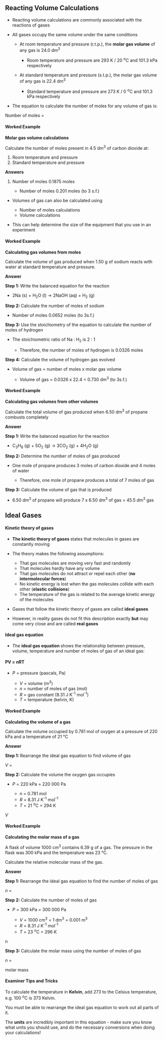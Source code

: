 Reacting Volume Calculations
----------------------------

* Reacting volume calculations are commonly associated with the reactions of gases
* All gases occupy the same volume under the same conditions

  + At room temperature and pressure (r.t.p.), the <b>molar gas volume</b> of any gas is 24.0 dm<sup>3</sup>

    - Room temperature and pressure are 293 K / 20 <sup>o</sup>C and 101.3 kPa respectively
  + At standard temperature and pressure (s.t.p.), the molar gas volume of any gas is 22.4 dm<sup>3</sup>

    - Standard temperature and pressure are 273 K / 0 <sup>o</sup>C and 101.3 kPa respectively
* The equation to calculate the number of moles for any volume of gas is:

Number of moles = <math>Volume of gas (dm3)Molar gas volume (dm3){"language":"en","fontFamily":"Times New Roman","fontSize":"18"}</math>

#### Worked Example

<b>Molar gas volume calculations</b>

Calculate the number of moles present in 4.5 dm<sup>3</sup> of carbon dioxide at:

1. Room temperature and pressure
2. Standard temperature and pressure

<b>Answers</b>

1. Number of moles <math>=Volume of gas (dm3)Molar gas volume (dm3) =4.524={"language":"en","fontFamily":"Times New Roman","fontSize":"18"}</math>0.1875 moles

   * Number of moles <math>=Volume of gas (dm3)Molar gas volume (dm3) =4.522.4={"language":"en","fontFamily":"Times New Roman","fontSize":"18"}</math>0.201 moles (to 3 s.f.)

* Volumes of gas can also be calculated using

  + Number of moles calculations
  + Volume calculations
* This can help determine the size of the equipment that you use in an experiment

#### Worked Example

<b>Calculating gas volumes from moles</b>

Calculate the volume of gas produced when 1.50 g of sodium reacts with water at standard temperature and pressure.

<b>Answer</b>

<b>Step 1:</b> Write the balanced equation for the reaction

* 2Na (s) + H<sub>2</sub>O (l) → 2NaOH (aq) + H<sub>2</sub> (g)

<b>Step 2: </b>Calculate the number of moles of sodium

* Number of moles <math>=mass (g)molar mass (g mol-1)=1.523.0={"language":"en","fontFamily":"Times New Roman","fontSize":"18"}</math>0.0652 moles (to 3s.f.)

<b>Step 3: </b>Use the stoichiometry of the equation to calculate the number of moles of hydrogen

* The stoichiometric ratio of Na : H<sub>2</sub> is 2 : 1

  + Therefore, the number of moles of hydrogen is <math>0.06522={"language":"en","fontFamily":"Times New Roman","fontSize":"18"}</math>0.0326 moles

<b>Step 4:</b> Calculate the volume of hydrogen gas evolved

* Volume of gas = number of moles x molar gas volume

  + Volume of gas = 0.0326 x 22.4 = 0.730 dm<sup>3</sup> (to 3s.f.)

#### Worked Example

<b>Calculating gas volumes from other volumes</b>

Calculate the total volume of gas produced when 6.50 dm<sup>3</sup> of propane combusts completely

<b>Answer</b>

<b>Step 1: </b>Write the balanced equation for the reaction

* C<sub>3</sub>H<sub>8</sub> (g) + 5O<sub>2</sub> (g) → 3CO<sub>2</sub> (g) + 4H<sub>2</sub>O (g)

<b>Step 2:</b> Determine the number of moles of gas produced

* One mole of propane produces 3 moles of carbon dioxide and 4 moles of water

  + Therefore, one mole of propane produces a total of 7 moles of gas

<b>Step 3:</b> Calculate the volume of gas that is produced

* 6.50 dm<sup>3</sup> of propane will produce 7 x 6.50 dm<sup>3</sup> of gas = 45.5 dm<sup>3</sup> gas

Ideal Gases
-----------

#### Kinetic theory of gases

* <b>The kinetic theory of gases </b>states that molecules in gases are constantly moving
* The theory makes the following assumptions:

  + That gas molecules are moving very fast and randomly
  + That molecules hardly have any volume
  + That gas molecules do not attract or repel each other (<b>no</b> <b>intermolecular forces</b>)
  + No kinetic energy is lost when the gas molecules collide with each other (<b>elastic collisions</b>)
  + The temperature of the gas is related to the average kinetic energy of the molecules
* Gases that follow the kinetic theory of gases are called <b>ideal gases</b>
* However, in reality gases do not fit this description exactly <b>but</b> may come very close and are called <b>real gases</b>

#### Ideal gas equation

* The <b>ideal gas equation </b>shows the relationship between pressure, volume, temperature and number of moles of gas of an ideal gas:

#### PV = nRT

* <i>P</i> = pressure (pascals, Pa)

  + <i>V</i> = volume (m<sup>3</sup>)
  + <i>n</i> = number of moles of gas (mol)
  + <i>R</i> = gas constant (8.31 J K<sup>-1</sup> mol<sup>-1</sup>)
  + <i>T</i> = temperature (kelvin, K)

#### Worked Example

<b>Calculating the volume of a gas</b>

Calculate the volume occupied by 0.781 mol of oxygen at a pressure of 220 kPa and a temperature of 21 °C

<b>Answer</b>

<b>Step 1: </b>Rearrange the ideal gas equation to find volume of gas

<i>V</i> = <math>nRTP{"language":"en","fontFamily":"Times New Roman","fontSize":"18"}</math>

<b>Step 2: </b>Calculate the volume the oxygen gas occupies

* <i>P</i> = 220 kPa = 220 000 Pa

  + <i>n</i> = 0.781 mol
  + <i>R</i> = 8.31 J K<sup>-1</sup> mol<sup>-1</sup>
  + <i>T</i> = 21 <sup>o</sup>C = 294 K

<i>V </i><math>=0.781 ×8.31×294220000= 0.00867 m3 = 8.67 dm3{"language":"en","fontFamily":"Times New Roman","fontSize":"18"}</math>

#### Worked Example

<b>Calculating the molar mass of a gas</b>

A flask of volume 1000 cm<sup>3</sup> contains 6.39 g of a gas. The pressure in the flask was 300 kPa and the temperature was 23 °C.

Calculate the relative molecular mass of the gas.

<b>Answer</b>

<b>Step 1: </b>Rearrange the ideal gas equation to find the number of moles of gas

<i>n</i> = <math>PVRT{"language":"en","fontFamily":"Times New Roman","fontSize":"18"}</math>

<b>Step 2: </b>Calculate the number of moles of gas

* <i>P</i> = 300 kPa = 300 000 Pa

  + <i>V</i> = 1000 cm<sup>3</sup> = 1 dm<sup>3</sup> = 0.001 m<sup>3</sup>
  + <i>R</i> = 8.31 J K<sup>-1</sup> mol<sup>-1</sup>
  + <i>T</i> = 23 <sup>o</sup>C = 296 K

n<math>=300000×0.0018.31×296=0.12 mol{"language":"en","fontFamily":"Times New Roman","fontSize":"18"}</math>

<b>Step 3: </b>Calculate the molar mass using the number of moles of gas

<i>n = </i><math>massmolar mass{"language":"en","fontFamily":"Times New Roman","fontSize":"18"}</math>

molar mass<math>=6.390.12=53.25 g mol-1{"language":"en","fontFamily":"Times New Roman","fontSize":"18"}</math>

#### Examiner Tips and Tricks

To calculate the temperature in <b>Kelvin</b>, add 273 to the Celsius temperature, e.g. 100 <sup>o</sup>C is 373 Kelvin.

You must be able to rearrange the ideal gas equation to work out all parts of it.

The <b>units</b> are incredibly important in this equation - make sure you know what units you should use, and do the necessary conversions when doing your calculations!